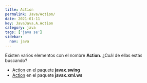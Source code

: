 ```yaml
---
title: Action
permalink: Java/Action/
date: 2021-01-11
key: JavaJava.A.Action
category: java
tags: ['java se']
sidebar: 
  nav: java
---
```


Existen varios elementos con el nombre **Action**. ¿Cuál de ellas estás buscando?
<ul>
<li><a href="/Java/Action-javax-swing/">Action</a> en el paquete <strong>javax.swing</strong></li>
<li><a href="/Java/Action-javax-xml-ws/">Action</a> en el paquete <strong>javax.xml.ws</strong></li>
<ul>
